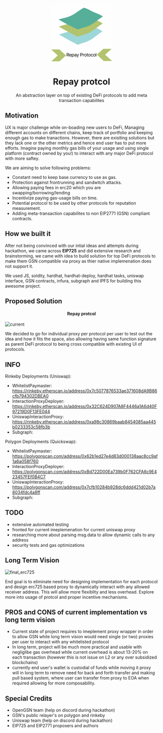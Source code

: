 <p align="center"><img src="/logo.gif" align="center" width="200"></p>
<h1 align="center">Repay protcol</h1>
<p align="center">An abstraction layer on top of existing DeFi protocols to add meta transaction capabilites</p>

## Motivation

UX is major challenge while on-boading new users to DeFi, Managing different accounts on different chains, keep track of portfolio and keeping enough gas to make tranactions. However, there are exisiting solutions but they lack one or the other metrics and hence end user has to put more efforts. Imagine paying monthly gas bills of your usage and using single platform (contract owned by you!) to interact with any major DeFi protocol with more saftey.

We are aiming to solve following problems:

- Constant need to keep base currency to use as gas.
- Protection against frontrunning and sandwitch attacks.
- Allowing paying fees in erc20 which you are swapping/borrowing/lending
- Incentivize paying gas-usage bills on time.
- Potential protocol to be used by other protocols for reputation measurement.
- Adding meta-transaction capabilites to non EIP2771 (GSN) compliant contracts.

## How we built it

After not being convinced with our intial ideas and attempts during hackathon, we came across **EIP725** and did extensive research and brainstorming, we came with idea to build solution for top DeFi protocols to make them GSN compatible via proxy as thier native implemenation does not support it.

We used JS, soldity, hardhat, hardhat-deploy, hardhat tasks, uniswap interface, GSN contracts, infura, subgraph and IPFS for building this awesome project.

## Proposed Solution

<h4 align="center">Repay protcol</h4>

![current](https://user-images.githubusercontent.com/54898623/124495339-9f944900-ddd5-11eb-9b25-ba1e00e80654.png)

We decided to go for individual proxy per protocol per user to test out the idea and how it fits the space, also allowing having same function signature as parent DeFi protocol to being cross compatible with existing UI of protocols.

## INFO

Rinkeby Deployments (Uniswap):

- WhitelistPaymaster: https://rinkeby.etherscan.io/address/0x7c5077876533ae371608dA9B86cfb794302DBEA0
- InteractionProxyDeployer: https://rinkeby.etherscan.io/address/0x32C624D907A8F4446a1A6d40F97219D0F13FE044
- UniswapInteractionProxy: https://rinkeby.etherscan.io/address/0xa98c30869baab8454085aa445b0233353c58fb3b
- Subgraph:

Polygon Deployments (Quickswap):

- WhitelistPaymaster: https://polygonscan.com/address/0x62b1ed27e4d83d000138aac8cc9af1a6a058f760
- InteractionProxyDeployer: https://polygonscan.com/address/0xBd722D00Ea739b0F762CFA6c9E423457FEf0B4C7
- UniswapInteractionProxy: https://polygonscan.com/address/0x7cfb10284b928dc6ddd421d02b7a8034fdc4a8ff
- Subgraph:

## TODO

- extensive automated testing
- fronted for current imeplemenation for current uniswap proxy
- researching more about parsing msg.data to allow dynamic calls to any address
- security tests and gas optimizations

## Long Term Vision

![final_erc725](https://user-images.githubusercontent.com/54898623/124495214-770c4f00-ddd5-11eb-9a4e-2543751e6e28.png)

End goal is to eliminate need for designing implementation for each protocol and design erc725 based proxy to dynamically interact with any allowed receiver address. This will allow more flexiblity and less overhead. Explore more into usage of protcol and proper incentive mechanisms.

## PROS and CONS of current implementation vs long term vision

- Current state of project requires to imeplement proxy wrapper in order to allow GSN while long term vision would need single (or two) proxies per user to interact with any whitelisted protocol
- In long term, project will be much more practical and usable with negliglibe gas overhead while current overhead is about 13-20% on each transaction (however this is not issue on L2 or any over subsidized blockchains)
- currently end user's wallet is custodial of funds while moving it proxy will in long term to remove need for back and forth transfer and making pull based system, where user can transfer from proxy to EOA when required allowing for more composability.

## Special Credits

- OpenGSN team (help on discord during hackathon)
- GSN's public relayer's on polygon and rinkeby
- Uniswap team (help on discord during hackathon)
- EIP725 and EIP2771 proposers and authors
